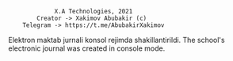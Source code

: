                  X.A Technologies, 2021
            Creator -> Xakimov Abubakir (c)
        Telegram -> https://t.me/AbubakirXakimov
 Elektron maktab jurnali konsol rejimda shakillantirildi. 
The school's electronic journal was created in console mode.

